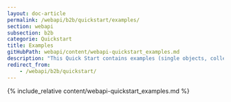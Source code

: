 ```yaml
---
layout: doc-article
permalink: /webapi/b2b/quickstart/examples/
section: webapi
subsection: b2b
categorie: Quickstart
title: Examples
gitHubPath: webapi/content/webapi-quickstart_examples.md
description: "This Quick Start contains examples (single objects, collections, geo-json object) of curl requests to Stellantis Fleet owner API for Citroën, DS, Peugeot, Opel and Vauxhall."
redirect_from: 
    - /webapi/b2b/quickstart/
---
```


{% include_relative content/webapi-quickstart_examples.md %}